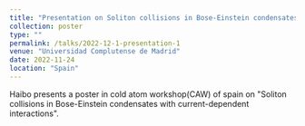 ```yaml
---
title: "Presentation on Soliton collisions in Bose-Einstein condensates with current-dependent interactions"
collection: poster
type: ""
permalink: /talks/2022-12-1-presentation-1
venue: "Universidad Complutense de Madrid"
date: 2022-11-24
location: "Spain"
---
```


Haibo presents a poster in cold atom workshop(CAW) of spain on "Soliton collisions in Bose-Einstein condensates with current-dependent interactions".
